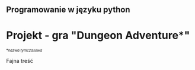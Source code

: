 ## Programowanie w języku python

# Projekt - gra "Dungeon Adventure*"
<sup><small>**nazwa tymczasowa*</small></sup>  


Fajna treść
